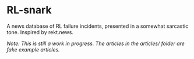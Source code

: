 # RL-snark
A news database of RL failure incidents, presented in a somewhat sarcastic tone. Inspired by rekt.news.

_Note: This is still a work in progress. The articles in the articles/ folder are fake example articles._

